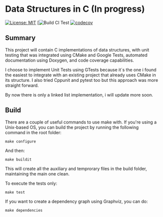 # Data Structures in C (In progress)
[![License: MIT](https://img.shields.io/badge/License-MIT-yellow.svg)](https://opensource.org/licenses/MIT)
[![Build CI Test](https://github.com/Fo-Zi/Data_structures_C/blob/master/.github/workflows/documentation.yaml/badge.svg)
[![codecov](https://codecov.io/gh/Fo-Zi/Data_structures_C/branch/master/graph/badge.svg?token=8Q5TLJXD1Q)](https://codecov.io/gh/Fo-Zi/Data_structures_C)
## Summary

This project will contain C implementations of data structures, with unit testing that was integrated using CMake and Google Tests, automated documentation using Doxygen, and code coverage capabilities. 

I choose to implement Unit Tests using GTests because it´s the one i found the easiest to integrate with an existing project that already uses CMake in its structure. I also tried Cppunit and pytest too but this approach was more straight forward. 

By now there is only a linked list implementation, i will update more soon.

## Build

There are a couple of useful commands to use make with. If you're using a Unix-based OS, you can build the project by running the following command in the root folder:
```
make configure
```
And then:
```
make buildit
```
This will create all the auxiliary and temprorary files in the build folder, maintaining the main one clean. 

To execute the tests only:
```
make test
```

If you want to create a dependency graph using Graphviz, you can do:
```
make dependencies
```
